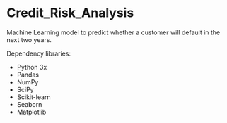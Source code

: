 # Credit_Risk_Analysis
Machine Learning model to predict whether a customer will default in the next two years.


Dependency libraries:

- Python 3x
- Pandas
- NumPy
- SciPy
- Scikit-learn
- Seaborn
- Matplotlib

